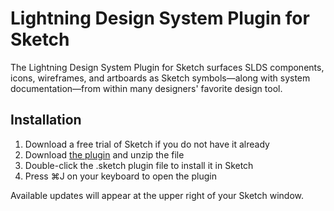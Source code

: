 # Lightning Design System Plugin for Sketch

The Lightning Design System Plugin for Sketch surfaces SLDS components, icons, wireframes, and artboards as Sketch symbols—along with system documentation—from within many designers' favorite design tool.

## Installation

1. Download a free trial of Sketch if you do not have it already
2. Download [the plugin](https://github.com/salesforce-ux/design-system-sketch/releases/latest/download/design-system-sketch.sketchplugin.zip) and unzip the file
3. Double-click the .sketch plugin file to install it in Sketch
4. Press ⌘J on your keyboard to open the plugin

Available updates will appear at the upper right of your Sketch window.
